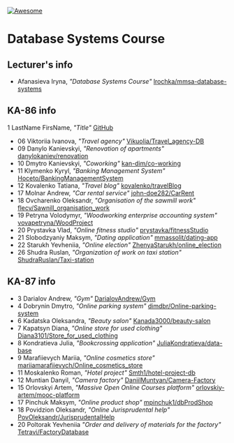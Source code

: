 [![Awesome][icon-awesome]][awesome]
&nbsp;&nbsp;&nbsp;&nbsp;&nbsp;&nbsp;

# Database Systems Course  

## Lecturer's info  

- Afanasieva Iryna, *"Database Systems Course"* [lrochka/mmsa-database-systems](https://github.com/lrochka/mmsa-database-systems)

## KA-86 info

1 LastName FirsName, *"Title"* [GitHub](https://github.com)

- 06 Viktoriia Ivanova, *"Travel agency"* [Vikuolia/Travel_agency-DB](https://github.com/Vikuolia/Travel_agency-DB)
- 09 Danylo Kanievskyi, *"Renovation of apartments"* [danylokaniev/renovation](https://github.com/danylokaniev/renovation)
- 10 Dmytro Kanievskyi, *"Coworking"* [kan-dim/co-working](https://github.com/kan-dim/co-working)
- 11 Klymenko Kyryl, *"Banking Management System"* [Hoceto/BankingManagementSystem](https://github.com/Hoceto/BankingManagementSystem)
- 12 Kovalenko Tatiana, *"Travel blog"* [kovalenko/travelBlog](https://github.com/l6l9ldemonl6l9l/TravelBlog)
- 17 Molnar Andrew, *"Car rental service"* [john-doe282/CarRent](https://github.com/john-doe282/CarRent.git)
- 18 Ovcharenko Oleksandr, *"Organisation of the sawmill work"* [flecv/Sawnill_organisation_work](https://github.com/flecv/Sawnill_organisation_work)
- 19 Petryna Volodymyr, *"Woodworking enterprise accounting system"* [vovapetryna/WoodProject](https://github.com/vovapetryna/WoodProject.git)
- 20 Prystavka Vlad, *"Online fitness studio"* [prystavka/fitnessStudio](https://github.com/prystavka/fitnessStudio)
- 21 Slobodzyaniy Maksym, *"Dating application"* [mmassolit/dating-app](https://github.com/mmassolit/dating-app)
- 22 Starukh Yevheniia, *"Online election"* [ZhenyaStarukh/online_election](https://github.com/ZhenyaStarukh/online_election)
- 26 Shudra Ruslan, *"Organization of work on taxi station"* [ShudraRuslan/Taxi-station](https://github.com/ShudraRuslan/Taxi-station)


## KA-87 info  

- 3 Darialov Andrew, *"Gym"* [DarialovAndrew/Gym](https://github.com/DarialovAndrew/Darialov-Gym)
- 4 Dobrynin Dmytro, *"Online parking system"* [dimdbr/Online-parking-system](https://github.com/dimdbr/Online-parking-system)
- 6 Kadatska Oleksandra, *"Beauty salon"* [Kanada3000/beauty-salon](https://github.com/Kanada3000/beauty-salon)
- 7 Kapatsyn Diana, *"Online store for used clothing"* [Diana3101/Store_for_used_clothing](https://github.com/Diana3101/Store_for_used_clothing)
- 8 Kondratieva Julia, *"Bookcrossing application"* [JuliaKondratieva/data-base](https://github.com/JuliaKondratieva/data-base)
- 9 Marafiievych Mariia, *"Online cosmetics store"* [mariiamarafiievych/Online_cosmetics_store](https://github.com/mariiamarafiievych/Online_cosmetics_store)
- 11 Moskalenko Roman, *"Hotel project"* [Smth1/hotel-project-db](https://github.com/Smth1/hotel-project-db)
- 12 Muntian Danyil, *"Camera factory"* [DaniilMuntyan/Camera-Factory](https://github.com/DaniilMuntyan/Camera-Factory)
- 15 Orlovskyi Artem, *"Massive Open Online Courses platform"* [orlovskiy-artem/mooc-platform](https://github.com/orlovskiy-artem/mooc-platform)
- 17 Pinchuk Maksym, *"Online product shop"* [mpinchuk1/dbProdShop](https://github.com/mpinchuk1/dbProdShop)
- 18 Povidzion Oleksandr, *"Online Jurisprudental help"* [PovOleksandr/JurisprudentalHelp](https://github.com/PovOleksandr/JurisprudentalHelp)
- 20 Poltorak Yevheniia *"Order and delivery of materials for the factory"* [Tetravi/FactoryDatabase](https://github.com/Tetravi/FactoryDatabase)

[icon-awesome]: https://cdn.rawgit.com/sindresorhus/awesome/d7305f38d29fed78fa85652e3a63e154dd8e8829/media/badge.svg
[awesome]: https://github.com/sindresorhus/awesome
